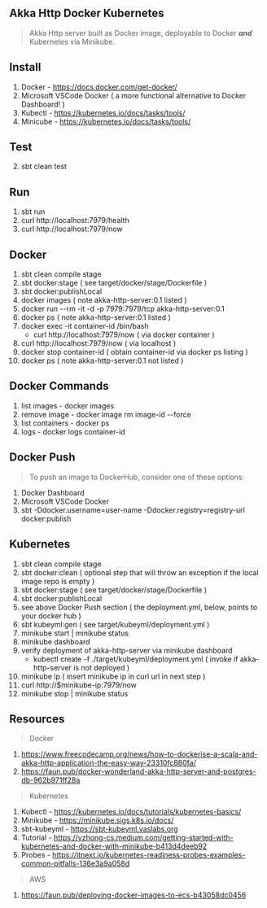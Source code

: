 Akka Http Docker Kubernetes
---------------------------
>Akka Http server built as Docker image, deployable to Docker ***and*** Kubernetes via Minikube.

Install
-------
1. Docker - https://docs.docker.com/get-docker/
2. Microsoft VSCode Docker ( a more functional alternative to Docker Dashboard! )
3. Kubectl - https://kubernetes.io/docs/tasks/tools/
4. Minicube - https://kubernetes.io/docs/tasks/tools/

Test
----
2. sbt clean test

Run
---
1. sbt run
2. curl http://localhost:7979/health
3. curl http://localhost:7979/now

Docker
------
1. sbt clean compile stage
2. sbt docker:stage  ( see target/docker/stage/Dockerfile )
3. sbt docker:publishLocal
4. docker images  ( note akka-http-server:0.1 listed )
5. docker run --rm -it -d -p 7979:7979/tcp akka-http-server:0.1
6. docker ps  ( note akka-http-server:0.1 listed )
7. docker exec -it container-id /bin/bash
   * curl http://localhost:7979/now  ( via docker container )
8. curl http://localhost:7979/now ( via localhost )
9. docker stop container-id  ( obtain container-id via docker ps listing )
10. docker ps  ( note akka-http-server:0.1 not listed )

Docker Commands
---------------
1. list images - docker images
2. remove image - docker image rm image-id --force
3. list containers - docker ps
4. logs - docker logs container-id

Docker Push
-----------
>To push an image to DockerHub, consider one of these options:
1. Docker Dashboard
2. Microsoft VSCode Docker
3. sbt -Ddocker.username=user-name -Ddocker.registry=registry-url docker:publish

Kubernetes
----------
1. sbt clean compile stage
2. sbt docker:clean  ( optional step that will throw an exception if the local image repo is empty )
3. sbt docker:stage  ( see target/docker/stage/Dockerfile )
4. sbt docker:publishLocal
5. see above Docker Push section  ( the deployment.yml, below, points to your docker hub )
6. sbt kubeyml:gen  ( see target/kubeyml/deployment.yml )
7. minikube start | minikube status
8. minikube dashboard
9. verify deployment of akka-http-server via minikube dashboard
   * kubectl create -f ./target/kubeyml/deployment.yml  ( invoke if akka-http-server is not deployed )
10. minikube ip  ( insert minikube ip in curl url in next step )
11. curl http://$minikube-ip:7979/now
12. minikube stop | minikube status

Resources
---------
>Docker
1. https://www.freecodecamp.org/news/how-to-dockerise-a-scala-and-akka-http-application-the-easy-way-23310fc880fa/
2. https://faun.pub/docker-wonderland-akka-http-server-and-postgres-db-962b971ff28a
>Kubernetes
1. Kubectl - https://kubernetes.io/docs/tutorials/kubernetes-basics/
2. Minikube - https://minikube.sigs.k8s.io/docs/
3. sbt-kubeyml - https://sbt-kubeyml.vaslabs.org
4. Tutorial - https://yzhong-cs.medium.com/getting-started-with-kubernetes-and-docker-with-minikube-b413d4deeb92
5. Probes - https://itnext.io/kubernetes-readiness-probes-examples-common-pitfalls-136e3a9a058d
>AWS
1. https://faun.pub/deploying-docker-images-to-ecs-b43058dc0456